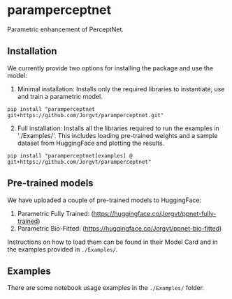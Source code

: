 # paramperceptnet
Parametric enhancement of PerceptNet.

## Installation

We currently provide two options for installing the package and use the model:

1. Minimal installation: Installs only the required libraries to instantiate, use and train a parametric model.

`pip install "paramperceptnet git+https://github.com/Jorgvt/paramperceptnet.git"`

2. Full installation: Installs all the libraries required to run the examples in './Examples/'. This includes loading pre-trained weights and a sample dataset from HuggingFace and plotting the results.

`pip install "paramperceptnet[examples] @ git+https://github.com/Jorgvt/paramperceptnet"`


## Pre-trained models

We have uploaded a couple of pre-trained models to HuggingFace:

1. Parametric Fully Trained: (https://huggingface.co/Jorgvt/ppnet-fully-trained)
2. Parametric Bio-Fitted: (https://huggingface.co/Jorgvt/ppnet-bio-fitted)

Instructions on how to load them can be found in their Model Card and in the examples provided in `./Examples/`.

## Examples

There are some notebook usage examples in the `./Examples/` folder.
